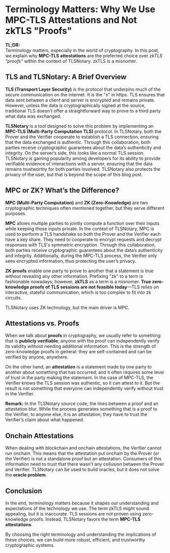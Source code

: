 # Terminology Matters: Why We Use MPC-TLS Attestations and Not zkTLS "Proofs"

**TL;DR:**  
Terminology matters, especially in the world of cryptography. In this post, we explain why **MPC-TLS attestations** are the preferred choice over *zkTLS "proofs"* within the context of TLSNotary. zkTLS is a misnomer.


## TLS and TLSNotary: A Brief Overview

**TLS (Transport Layer Security)** is the protocol that underpins much of the secure communication on the internet. It is the "s" in https. TLS ensures that data sent between a client and server is encrypted and remains private. However, unless the data is cryptographically signed at the source, traditional TLS doesn't offer a straightforward way to prove to a third party what data was exchanged.

**TLSNotary** is a tool designed to solve this problem by implementing an **MPC-TLS (Multi-Party Computation TLS)** protocol. In TLSNotary, both the Prover and the Verifier cooperate to establish a TLS connection, ensuring that the data exchanged is authentic. Through this collaboration, both parties receive cryptographic guarantees about the data’s authenticity and integrity. On the server’s side, this looks like a normal TLS session. TLSNotary is gaining popularity among developers for its ability to provide verifiable evidence of interactions with a server, ensuring that the data remains trustworthy for both parties involved. TLSNotary also protects the privacy of the user, but that is beyond the scope of this blog post.

## MPC or ZK? What’s the Difference?

**MPC (Multi-Party Computation)** and **ZK (Zero-Knowledge)** are two cryptographic techniques often mentioned together, but they serve different purposes.

**MPC** allows multiple parties to jointly compute a function over their inputs while keeping those inputs private. In the context of TLSNotary, MPC is used to perform a TLS handshake so both the Prover and the Verifier each have a key share. They need to cooperate to encrypt requests and decrypt responses with TLS's symmetric encryption. Through this collaboration, both parties receive cryptographic guarantees about the data’s authenticity and integrity. Additionally, during the MPC-TLS process, the Verifier only sees encrypted information, thus protecting the user’s privacy.

**ZK proofs** enable one party to prove to another that a statement is true without revealing any other information. Prefixing "zk" to a term is fashionable nowadays; however, **zkTLS** as a term is a misnomer. **True zero-knowledge proofs of TLS sessions are not feasible today**—TLS relies on interactive, stateful communication, which is too complex to fit into zk circuits.

TLSNotary uses ZK technology, but the main driver is MPC.

## Attestations vs. Proofs

When we talk about **proofs** in cryptography, we usually refer to something that is **publicly verifiable**; anyone with the proof can independently verify its validity without needing additional information. This is the strength of zero-knowledge proofs in general: they are self-contained and can be verified by anyone, anywhere.

On the other hand, an **attestation** is a statement made by one party to another about something that has occurred, and it often requires some level of trust in the party making the statement. In the case of MPC-TLS, the Verifier knows the TLS session was authentic, so it can attest to it. But the result is not something that everyone can independently verify without trust in the Verifier.

**Remark:** In the TLSNotary source code, the lines between a proof and an attestation blur. While the process generates something that is a proof to the Verifier, to anyone else, it is an attestation; they have to trust the Verifier’s claim about what happened.

## Onchain Attestations

When dealing with blockchain and onchain attestations, the Verifier cannot run onchain. This means that the attestation put onchain by the Prover (or the Verifier) is not a standalone proof but an attestation. Consumers of this information need to trust that there wasn't any collusion between the Prover and Verifier. TLSNotary can be used to build oracles, but it does not solve the **oracle problem**.

## Conclusion

In the end, terminology matters because it shapes our understanding and expectations of the technology we use. The term zkTLS might sound appealing, but it is inaccurate. TLS sessions are not proven using zero-knowledge proofs. Instead, TLSNotary favors the term **MPC-TLS attestations**.

By choosing the right terminology and understanding the implications of these choices, we can build more robust, efficient, and trustworthy cryptographic systems.
